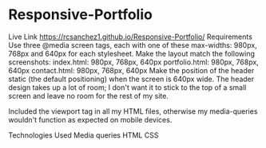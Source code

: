 # Responsive-Portfolio

Live Link https://rcsanchez1.github.io/Responsive-Portfolio/
Requirements
Use three @media screen tags, each with one of these max-widths: 980px, 768px and 640px for each stylesheet.
Make the layout match the following screenshots:
index.html: 980px, 768px, 640px
portfolio.html: 980px, 768px, 640px
contact.html: 980px, 768px, 640px
Make the position of the header static (the default positioning) when the screen is 640px wide. The header design takes up a lot of room; I don't want it to stick to the top of a small screen and leave no room for the rest of my site.

Included the viewport tag in all my HTML files, otherwise my media-queries wouldn't function as expected on mobile devices.

Technologies Used
Media queries
HTML
CSS